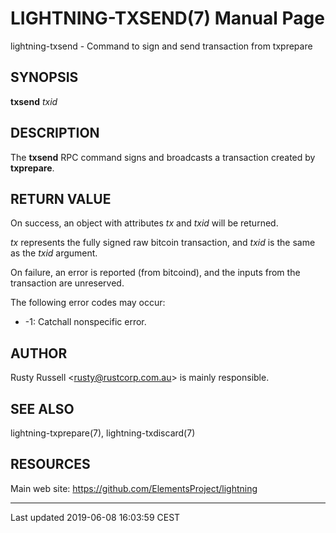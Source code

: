LIGHTNING-TXSEND(7) Manual Page
===============================
lightning-txsend - Command to sign and send transaction from txprepare

SYNOPSIS
--------

**txsend** *txid*

DESCRIPTION
-----------

The **txsend** RPC command signs and broadcasts a transaction created by
**txprepare**.

RETURN VALUE
------------

On success, an object with attributes *tx* and *txid* will be returned.

*tx* represents the fully signed raw bitcoin transaction, and *txid* is
the same as the *txid* argument.

On failure, an error is reported (from bitcoind), and the inputs from
the transaction are unreserved.

The following error codes may occur:
- -1: Catchall nonspecific error.

AUTHOR
------

Rusty Russell <<rusty@rustcorp.com.au>> is mainly responsible.

SEE ALSO
--------

lightning-txprepare(7), lightning-txdiscard(7)

RESOURCES
---------

Main web site: <https://github.com/ElementsProject/lightning>

------------------------------------------------------------------------

Last updated 2019-06-08 16:03:59 CEST
